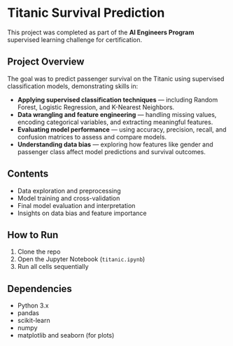 # Titanic Survival Prediction

This project was completed as part of the **AI Engineers Program** supervised learning challenge for certification.

## Project Overview

The goal was to predict passenger survival on the Titanic using supervised classification models, demonstrating skills in:

- **Applying supervised classification techniques** — including Random Forest, Logistic Regression, and K-Nearest Neighbors.  
- **Data wrangling and feature engineering** — handling missing values, encoding categorical variables, and extracting meaningful features.  
- **Evaluating model performance** — using accuracy, precision, recall, and confusion matrices to assess and compare models.  
- **Understanding data bias** — exploring how features like gender and passenger class affect model predictions and survival outcomes.

## Contents

- Data exploration and preprocessing  
- Model training and cross-validation  
- Final model evaluation and interpretation  
- Insights on data bias and feature importance  

## How to Run

1. Clone the repo  
2. Open the Jupyter Notebook (`titanic.ipynb`)  
3. Run all cells sequentially  

## Dependencies

- Python 3.x  
- pandas  
- scikit-learn  
- numpy  
- matplotlib and seaborn (for plots)  

